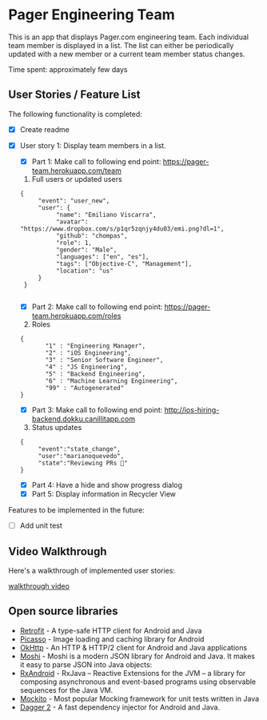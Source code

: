 # Pager Engineering Team

This is an app that displays Pager.com engineering team. Each individual team member is displayed in a list. The list can either be periodically updated with a new member or a current team member status changes.

Time spent: approximately few days


## User Stories / Feature List

The following functionality is completed:

* [X] Create readme
* [X] User story 1: Display team members in a list.
     * [X] Part 1: Make call to following end point: https://pager-team.herokuapp.com/team

     1) Full users or updated users
     ``` 
     {
          "event": "user_new",
          "user": {
               "name": "Emiliano Viscarra",
               "avatar": "https://www.dropbox.com/s/p1qr5zqnjy4du03/emi.png?dl=1",
               "github": "chompas",
               "role": 1,
               "gender": "Male",
               "languages": ["en", "es"],
               "tags": ["Objective-C", "Management"],
               "location": "us"
          }
      }
      
     ```
     * [X] Part 2: Make call to following end point: https://pager-team.herokuapp.com/roles
     2) Roles
     ```
     {
            "1" : "Engineering Manager",
            "2" : "iOS Engineering",
            "3" : "Senior Software Engineer",
            "4" : "JS Engineering",
            "5" : "Backend Engineering",
            "6" : "Machine Learning Engineering",
            "99" : "Autogenerated"
     }
     ```
     * [X] Part 3: Make call to following end point: http://ios-hiring-backend.dokku.canillitapp.com
     
     3) Status updates

     ```
     {
          "event":"state_change",
          "user":"marianoquevedo",
          "state":"Reviewing PRs 👀"
     }
     ```
       
     * [X] Part 4: Have a hide and show progress dialog
     * [X] Part 5: Display information in Recycler View
     
Features to be implemented in the future:
* [ ] Add unit test

## Video Walkthrough

Here's a walkthrough of implemented user stories:

[walkthrough video](https://imgur.com/a/WEELQGu)

## Open source libraries 

- [Retrofit](http://square.github.io/retrofit/) - A type-safe HTTP client for Android and Java
- [Picasso](http://square.github.io/picasso/) - Image loading and caching library for Android
- [OkHttp](http://square.github.io/okhttp/) - An HTTP & HTTP/2 client for Android and Java applications
- [Moshi](https://github.com/square/moshi) - Moshi is a modern JSON library for Android and Java. It makes it easy to parse JSON into Java objects:
- [RxAndroid](https://github.com/ReactiveX/RxJava) - RxJava – Reactive Extensions for the JVM – a library for composing asynchronous and event-based programs using observable sequences for the Java VM.
- [Mockito](https://github.com/mockito/mockito) - Most popular Mocking framework for unit tests written in Java
- [Dagger 2](https://github.com/google/dagger) - A fast dependency injector for Android and Java. 

